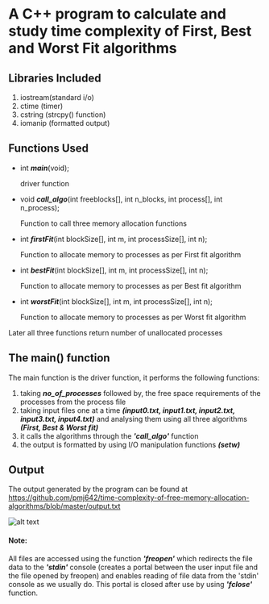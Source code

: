 # A C++ program to calculate and study time complexity of First, Best and Worst Fit algorithms

## Libraries Included
1)	iostream(standard i/o)
2)	ctime	(timer)
3)	cstring	(strcpy() function)
4)	iomanip (formatted output)

## Functions Used

* int *__main__*(void);
	
	driver function

* void *__call_algo__*(int freeblocks[], int n_blocks, int process[], int n_process);
	
	Function to call three memory allocation functions

* int *__firstFit__*(int blockSize[], int m, int processSize[], int n);

	Function to allocate memory to processes as per First fit algorithm

* int *__bestFit__*(int blockSize[], int m, int processSize[], int n);
	
	Function to allocate memory to processes as per Best fit algorithm

* int *__worstFit__*(int blockSize[], int m, int processSize[], int n);

	Function to allocate memory to processes as per Worst fit algorithm

Later all three functions return number of unallocated processes	

## The main() function

The main function is the driver function, it performs the following functions:
 
1)	taking *__no_of_processes__* followed by, the free space requirements of the processes from the process file 
2)	taking input files one at a time *__(input0.txt, input1.txt, input2.txt, input3.txt, input4.txt)__* 
	  and analysing them using all three algorithms *__(First, Best & Worst fit)__*
3)	it calls the algorithms through the *__'call_algo'__* function
4)	the output is formatted by using I/O manipulation functions *__(setw)__*

## Output
The output generated by the program can be found at https://github.com/pmj642/time-complexity-of-free-memory-allocation-algorithms/blob/master/output.txt

![alt text](https://github.com/pmj642/time-complexity-of-free-memory-allocation-algorithms/blob/Branch-1/ouput.png "Generated output")

#### Note: 
All files are accessed using the function *__'freopen'__* which redirects the file data to the *__'stdin'__* console (creates a portal between the user input file and the file opened by freopen) and enables reading of file data from the 'stdin' console as we usually do.
This portal is closed after use by using *__'fclose'__* function.

